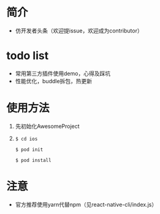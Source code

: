 # 简介
* 仿开发者头条（欢迎提issue，欢迎成为contributor）

# todo list
* 常用第三方插件使用demo，心得及踩坑
* 性能优化，buddle拆包，热更新

# 使用方法
  1. 先初始化AwesomeProject
  
  2. `$ cd ios`
  
       `$ pod init`
       
       `$ pod install`
       
# 注意
* 官方推荐使用yarn代替npm（见react-native-cli/index.js）
